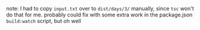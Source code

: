 note: I had to copy `input.txt` over to `dist/days/3/` manually, since `tsc` won't do that for me. probably could fix with some extra work in the package.json `build:watch` script, but oh well